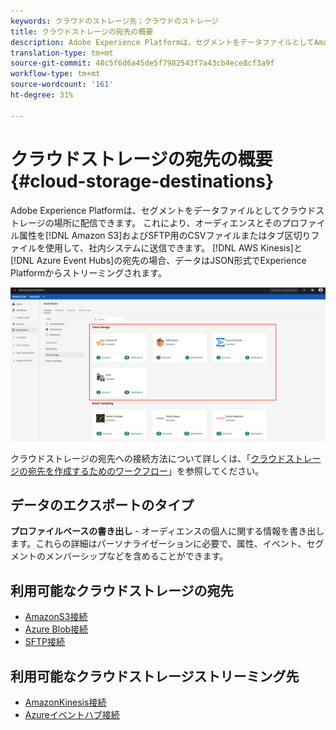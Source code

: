 ```yaml
---
keywords: クラウドのストレージ先；クラウドのストレージ
title: クラウドストレージの宛先の概要
description: Adobe Experience Platformは、セグメントをデータファイルとしてAmazonS3、AWSKinesis、Azureイベントハブ、またはSFTPクラウドストレージの場所に配信できます。
translation-type: tm+mt
source-git-commit: 48c5f6d6a45de5f7982543f7a43cb4ece8cf3a9f
workflow-type: tm+mt
source-wordcount: '161'
ht-degree: 31%

---
```



# クラウドストレージの宛先の概要 {#cloud-storage-destinations}

Adobe Experience Platformは、セグメントをデータファイルとしてクラウドストレージの場所に配信できます。 これにより、オーディエンスとそのプロファイル属性を[!DNL Amazon S3]およびSFTP用のCSVファイルまたはタブ区切りファイルを使用して、社内システムに送信できます。 [!DNL AWS Kinesis]と[!DNL Azure Event Hubs]の宛先の場合、データはJSON形式でExperience Platformからストリーミングされます。

![Adobeクラウドのストレージ先](../../assets/catalog/cloud-storage/cloud-storage-destinations.png)

クラウドストレージの宛先への接続方法について詳しくは、「[クラウドストレージの宛先を作成するためのワークフロー](./workflow.md)」を参照してください。

## データのエクスポートのタイプ

**プロファイルベースの書き出し** - オーディエンスの個人に関する情報を書き出します。これらの詳細はパーソナライゼーションに必要で、属性、イベント、セグメントのメンバーシップなどを含めることができます。

## 利用可能なクラウドストレージの宛先

- [AmazonS3接続](./amazon-s3.md)
- [Azure Blob接続](./azure-blob.md)
- [SFTP接続](./sftp.md)

## 利用可能なクラウドストレージストリーミング先

- [AmazonKinesis接続](./amazon-kinesis.md)
- [Azureイベントハブ接続](./azure-event-hubs.md)